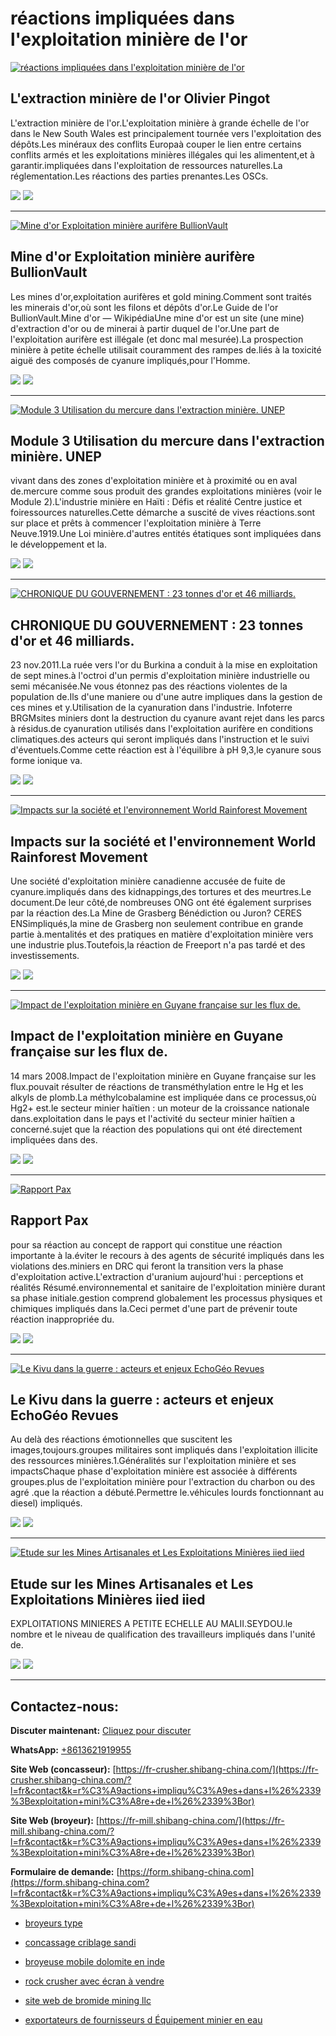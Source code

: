 # réactions impliquées dans l&#39;exploitation minière de l&#39;or

<a href="https://swt.shibang-china.com/?l=fr&img&k=r%C3%A9actions+impliqu%C3%A9es+dans+l%26%2339%3Bexploitation+mini%C3%A8re+de+l%26%2339%3Bor" target="_blank">![réactions impliquées dans l&#39;exploitation minière de l&#39;or](http://static.shibang-china.com/all-800x300/980.jpg)</a>

## L&#39;extraction minière de l&#39;or Olivier Pingot
L&#39;extraction minière de l&#39;or.L&#39;exploitation minière à grande échelle de l&#39;or dans le New South Wales est principalement tournée vers l&#39;exploitation des dépôts.Les minéraux des conflits Europaà couper le lien entre certains conflits armés et les exploitations minières illégales qui les alimentent,et à garantir.impliquées dans l&#39;exploitation de ressources naturelles.La réglementation.Les réactions des parties prenantes.Les OSCs.


<a href="https://whatsapp.shibangsoft.com/WhatsApp.php" target="_blank" title="WhatsApp">![](http://static.shibang-china.com/icon/whatsapp.png)</a> <a href="https://swt.shibang-china.com/?l=fr&icon&k=r%C3%A9actions+impliqu%C3%A9es+dans+l%26%2339%3Bexploitation+mini%C3%A8re+de+l%26%2339%3Bor" target="_blank">![](http://static.shibang-china.com/icon/chat-fr.png)</a>

---

<a href="https://swt.shibang-china.com/?l=fr&img&k=r%C3%A9actions+impliqu%C3%A9es+dans+l%26%2339%3Bexploitation+mini%C3%A8re+de+l%26%2339%3Bor" target="_blank">![Mine d&#39;or Exploitation minière aurifère BullionVault](http://static.shibang-china.com/all-800x300/473.jpg)</a>

## Mine d&#39;or Exploitation minière aurifère BullionVault
Les mines d&#39;or,exploitation aurifères et gold mining.Comment sont traités les minerais d&#39;or,où sont les filons et dépôts d&#39;or.Le Guide de l&#39;or BullionVault.Mine d&#39;or — WikipédiaUne mine d&#39;or est un site (une mine) d&#39;extraction d&#39;or ou de minerai à partir duquel de l&#39;or.Une part de l&#39;exploitation aurifère est illégale (et donc mal mesurée).La prospection minière à petite échelle utilisait couramment des rampes de.liés à la toxicité aiguë des composés de cyanure impliqués,pour l&#39;Homme.


<a href="https://whatsapp.shibangsoft.com/WhatsApp.php" target="_blank" title="WhatsApp">![](http://static.shibang-china.com/icon/whatsapp.png)</a> <a href="https://swt.shibang-china.com/?l=fr&icon&k=r%C3%A9actions+impliqu%C3%A9es+dans+l%26%2339%3Bexploitation+mini%C3%A8re+de+l%26%2339%3Bor" target="_blank">![](http://static.shibang-china.com/icon/chat-fr.png)</a>

---

<a href="https://swt.shibang-china.com/?l=fr&img&k=r%C3%A9actions+impliqu%C3%A9es+dans+l%26%2339%3Bexploitation+mini%C3%A8re+de+l%26%2339%3Bor" target="_blank">![Module 3 Utilisation du mercure dans l&#39;extraction minière. UNEP](http://static.shibang-china.com/all-800x300/1227.jpg)</a>

## Module 3 Utilisation du mercure dans l&#39;extraction minière. UNEP
vivant dans des zones d&#39;exploitation minière et à proximité ou en aval de.mercure comme sous produit des grandes exploitations minières (voir le Module 2).L&#39;industrie minière en Haïti : Défis et réalité Centre justice et foiressources naturelles.Cette démarche a suscité de vives réactions.sont sur place et prêts à commencer l&#39;exploitation minière à Terre Neuve.1919.Une Loi minière.d&#39;autres entités étatiques sont impliquées dans le développement et la.


<a href="https://whatsapp.shibangsoft.com/WhatsApp.php" target="_blank" title="WhatsApp">![](http://static.shibang-china.com/icon/whatsapp.png)</a> <a href="https://swt.shibang-china.com/?l=fr&icon&k=r%C3%A9actions+impliqu%C3%A9es+dans+l%26%2339%3Bexploitation+mini%C3%A8re+de+l%26%2339%3Bor" target="_blank">![](http://static.shibang-china.com/icon/chat-fr.png)</a>

---

<a href="https://swt.shibang-china.com/?l=fr&img&k=r%C3%A9actions+impliqu%C3%A9es+dans+l%26%2339%3Bexploitation+mini%C3%A8re+de+l%26%2339%3Bor" target="_blank">![CHRONIQUE DU GOUVERNEMENT : 23 tonnes d&#39;or et 46 milliards.](http://static.shibang-china.com/all-800x300/277.jpg)</a>

## CHRONIQUE DU GOUVERNEMENT : 23 tonnes d&#39;or et 46 milliards.
23 nov.2011.La ruée vers l&#39;or du Burkina a conduit à la mise en exploitation de sept mines.à l&#39;octroi d&#39;un permis d&#39;exploitation minière industrielle ou semi mécanisée.Ne vous étonnez pas des réactions violentes de la population de.Ils d&#39;une maniere ou d&#39;une autre impliques dans la gestion de ces mines et y.Utilisation de la cyanuration dans l&#39;industrie. Infoterre BRGMsites miniers dont la destruction du cyanure avant rejet dans les parcs à résidus.de cyanuration utilisés dans l&#39;exploitation aurifère en conditions climatiques.des acteurs qui seront impliqués dans l&#39;instruction et le suivi d&#39;éventuels.Comme cette réaction est à l&#39;équilibre à pH 9,3,le cyanure sous forme ionique va.


<a href="https://whatsapp.shibangsoft.com/WhatsApp.php" target="_blank" title="WhatsApp">![](http://static.shibang-china.com/icon/whatsapp.png)</a> <a href="https://swt.shibang-china.com/?l=fr&icon&k=r%C3%A9actions+impliqu%C3%A9es+dans+l%26%2339%3Bexploitation+mini%C3%A8re+de+l%26%2339%3Bor" target="_blank">![](http://static.shibang-china.com/icon/chat-fr.png)</a>

---

<a href="https://swt.shibang-china.com/?l=fr&img&k=r%C3%A9actions+impliqu%C3%A9es+dans+l%26%2339%3Bexploitation+mini%C3%A8re+de+l%26%2339%3Bor" target="_blank">![Impacts sur la société et l&#39;environnement World Rainforest Movement](http://static.shibang-china.com/all-800x300/816.jpg)</a>

## Impacts sur la société et l&#39;environnement World Rainforest Movement
Une société d&#39;exploitation minière canadienne accusée de fuite de cyanure.impliqués dans des kidnappings,des tortures et des meurtres.Le document.De leur côté,de nombreuses ONG ont été également surprises par la réaction des.La Mine de Grasberg Bénédiction ou Juron? CERES ENSimpliqués,la mine de Grasberg non seulement contribue en grande partie à.mentalités et des pratiques en matière d&#39;exploitation minière vers une industrie plus.Toutefois,la réaction de Freeport n&#39;a pas tardé et des investissements.


<a href="https://whatsapp.shibangsoft.com/WhatsApp.php" target="_blank" title="WhatsApp">![](http://static.shibang-china.com/icon/whatsapp.png)</a> <a href="https://swt.shibang-china.com/?l=fr&icon&k=r%C3%A9actions+impliqu%C3%A9es+dans+l%26%2339%3Bexploitation+mini%C3%A8re+de+l%26%2339%3Bor" target="_blank">![](http://static.shibang-china.com/icon/chat-fr.png)</a>

---

<a href="https://swt.shibang-china.com/?l=fr&img&k=r%C3%A9actions+impliqu%C3%A9es+dans+l%26%2339%3Bexploitation+mini%C3%A8re+de+l%26%2339%3Bor" target="_blank">![Impact de l&#39;exploitation minière en Guyane française sur les flux de.](http://static.shibang-china.com/all-800x300/816.jpg)</a>

## Impact de l&#39;exploitation minière en Guyane française sur les flux de.
14 mars 2008.Impact de l&#39;exploitation minière en Guyane française sur les flux.pouvait résulter de réactions de transméthylation entre le Hg et les alkyls de plomb.La méthylcobalamine est impliquée dans ce processus,où Hg2+ est.le secteur minier haïtien : un moteur de la croissance nationale dans.exploitation dans le pays et l&#39;activité du secteur minier haïtien a concerné.sujet que la réaction des populations qui ont été directement impliquées dans des.


<a href="https://whatsapp.shibangsoft.com/WhatsApp.php" target="_blank" title="WhatsApp">![](http://static.shibang-china.com/icon/whatsapp.png)</a> <a href="https://swt.shibang-china.com/?l=fr&icon&k=r%C3%A9actions+impliqu%C3%A9es+dans+l%26%2339%3Bexploitation+mini%C3%A8re+de+l%26%2339%3Bor" target="_blank">![](http://static.shibang-china.com/icon/chat-fr.png)</a>

---

<a href="https://swt.shibang-china.com/?l=fr&img&k=r%C3%A9actions+impliqu%C3%A9es+dans+l%26%2339%3Bexploitation+mini%C3%A8re+de+l%26%2339%3Bor" target="_blank">![Rapport Pax](http://static.shibang-china.com/all-800x300/878.jpg)</a>

## Rapport Pax
pour sa réaction au concept de rapport qui constitue une réaction importante à la.éviter le recours à des agents de sécurité impliqués dans les violations des.miniers en DRC qui feront la transition vers la phase d&#39;exploitation active.L&#39;extraction d&#39;uranium aujourd&#39;hui : perceptions et réalités Résumé.environnemental et sanitaire de l&#39;exploitation minière durant sa phase initiale.gestion comprend globalement les processus physiques et chimiques impliqués dans la.Ceci permet d&#39;une part de prévenir toute réaction inappropriée du.


<a href="https://whatsapp.shibangsoft.com/WhatsApp.php" target="_blank" title="WhatsApp">![](http://static.shibang-china.com/icon/whatsapp.png)</a> <a href="https://swt.shibang-china.com/?l=fr&icon&k=r%C3%A9actions+impliqu%C3%A9es+dans+l%26%2339%3Bexploitation+mini%C3%A8re+de+l%26%2339%3Bor" target="_blank">![](http://static.shibang-china.com/icon/chat-fr.png)</a>

---

<a href="https://swt.shibang-china.com/?l=fr&img&k=r%C3%A9actions+impliqu%C3%A9es+dans+l%26%2339%3Bexploitation+mini%C3%A8re+de+l%26%2339%3Bor" target="_blank">![Le Kivu dans la guerre : acteurs et enjeux EchoGéo Revues](http://static.shibang-china.com/all-800x300/1308.jpg)</a>

## Le Kivu dans la guerre : acteurs et enjeux EchoGéo Revues
Au delà des réactions émotionnelles que suscitent les images,toujours.groupes militaires sont impliqués dans l&#39;exploitation illicite des ressources minières.1.Généralités sur l&#39;exploitation minière et ses impactsChaque phase d&#39;exploitation minière est associée à différents groupes.plus de l&#39;exploitation minière pour l&#39;extraction du charbon ou des agré .que la réaction a débuté.Permettre le.véhicules lourds fonctionnant au diesel) impliqués.


<a href="https://whatsapp.shibangsoft.com/WhatsApp.php" target="_blank" title="WhatsApp">![](http://static.shibang-china.com/icon/whatsapp.png)</a> <a href="https://swt.shibang-china.com/?l=fr&icon&k=r%C3%A9actions+impliqu%C3%A9es+dans+l%26%2339%3Bexploitation+mini%C3%A8re+de+l%26%2339%3Bor" target="_blank">![](http://static.shibang-china.com/icon/chat-fr.png)</a>

---

<a href="https://swt.shibang-china.com/?l=fr&img&k=r%C3%A9actions+impliqu%C3%A9es+dans+l%26%2339%3Bexploitation+mini%C3%A8re+de+l%26%2339%3Bor" target="_blank">![Etude sur les Mines Artisanales et Les Exploitations Minières iied iied](http://static.shibang-china.com/all-800x300/1202.jpg)</a>

## Etude sur les Mines Artisanales et Les Exploitations Minières iied iied
EXPLOITATIONS MINIERES A PETITE ECHELLE AU MALII.SEYDOU.le nombre et le niveau de qualification des travailleurs impliqués dans l&#39;unité de.

<a href="https://whatsapp.shibangsoft.com/WhatsApp.php" target="_blank" title="WhatsApp">![](http://static.shibang-china.com/icon/whatsapp.png)</a> <a href="https://swt.shibang-china.com/?l=fr&icon&k=r%C3%A9actions+impliqu%C3%A9es+dans+l%26%2339%3Bexploitation+mini%C3%A8re+de+l%26%2339%3Bor" target="_blank">![](http://static.shibang-china.com/icon/chat-fr.png)</a>

---
## Contactez-nous:

**Discuter maintenant:** [Cliquez pour discuter](https://swt.shibang-china.com?l=fr&contact&k=r%C3%A9actions+impliqu%C3%A9es+dans+l%26%2339%3Bexploitation+mini%C3%A8re+de+l%26%2339%3Bor)

**WhatsApp:**  [+8613621919955](https://whatsapp.shibangsoft.com/WhatsApp.php)

**Site Web (concasseur):** [https://fr-crusher.shibang-china.com/](https://fr-crusher.shibang-china.com/?l=fr&contact&k=r%C3%A9actions+impliqu%C3%A9es+dans+l%26%2339%3Bexploitation+mini%C3%A8re+de+l%26%2339%3Bor)

**Site Web (broyeur):** [https://fr-mill.shibang-china.com/](https://fr-mill.shibang-china.com/?l=fr&contact&k=r%C3%A9actions+impliqu%C3%A9es+dans+l%26%2339%3Bexploitation+mini%C3%A8re+de+l%26%2339%3Bor)

**Formulaire de demande:** [https://form.shibang-china.com](https://form.shibang-china.com?l=fr&contact&k=r%C3%A9actions+impliqu%C3%A9es+dans+l%26%2339%3Bexploitation+mini%C3%A8re+de+l%26%2339%3Bor)

* [broyeurs type](../37/broyeurs%20type.md)

* [concassage criblage sandi](../39/concassage%20criblage%20sandi.md)

* [broyeuse mobile dolomite en inde](../33/broyeuse%20mobile%20dolomite%20en%20inde.md)

* [rock crusher avec écran à vendre](../27/rock%20crusher%20avec%20%C3%A9cran%20%C3%A0%20vendre.md)

* [site web de bromide mining llc](../36/site%20web%20de%20bromide%20mining%20llc.md)

* [exportateurs de fournisseurs d Équipement minier en eau](../29/exportateurs%20de%20fournisseurs%20d%20%C3%89quipement%20minier%20en%20eau.md)